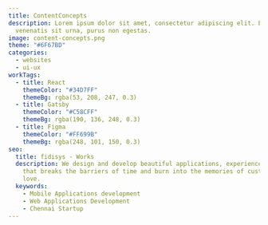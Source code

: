 ```yaml
---
title: ContentConcepts
description: Lorem ipsum dolor sit amet, consectetur adipiscing elit. Et,
  venenatis sit urna, purus non egestas.
image: content-concepts.png
theme: "#6F67BD"
categories:
  - websites
  - ui-ux
workTags:
  - title: React
    themeColor: "#34D7FF"
    themeBg: rgba(53, 208, 247, 0.3)
  - title: Gatsby
    themeColor: "#C58CFF"
    themeBg: rgba(190, 136, 248, 0.3)
  - title: Figma
    themeColor: "#FF699B"
    themeBg: rgba(248, 101, 150, 0.3)
seo:
  title: fidisys - Works
  description: We design and develop beautiful applications, experience and brands
    that breaks the barriers of time and burn into the memories of customers
    love.
  keywords:
    - Mobile Applications development
    - Web Applications Development
    - Chennai Startup
---
```

